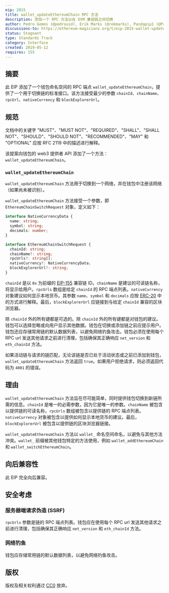 ```yaml
---
eip: 2015
title: wallet_updateEthereumChain RPC 方法
description: 添加一个 RPC 方法以在 EVM 兼容链之间切换
author: Pedro Gomes (@pedrouid), Erik Marks (@rekmarks), Pandapip1 (@Pandapip1)
discussions-to: https://ethereum-magicians.org/t/eip-2015-wallet-update-chain-json-rpc-method-wallet-updatechain/3274
status: Stagnant
type: Standards Track
category: Interface
created: 2019-05-12
requires: 155
---
```


## 摘要

此 EIP 添加了一个钱包命名空间的 RPC 端点 `wallet_updateEthereumChain`，提供了一个用于切换链的标准接口。该方法接受最少的参数 `chainId`、`chainName`、`rpcUrl`、`nativeCurrency` 和 `blockExplorerUrl`。

## 规范

文档中的关键字 "MUST"、"MUST NOT"、"REQUIRED"、"SHALL"、"SHALL NOT"、"SHOULD"、"SHOULD NOT"、"RECOMMENDED"、"MAY" 和 "OPTIONAL" 应按 RFC 2119 中的描述进行解释。

该提案向钱包的 web3 提供者 API 添加了一个方法：`wallet_updateEthereumChain`。

### `wallet_updateEthereumChain`

`wallet_updateEthereumChain` 方法用于切换到一个网络，并在钱包中注册该网络（如果尚未被识别）。

`wallet_updateEthereumChain` 方法接受一个参数，即 `EthereumChainSwitchRequest` 对象，定义如下：

```typescript
interface NativeCurrencyData {
  name: string;
  symbol: string;
  decimals: number;
}

interface EthereumChainSwitchRequest {
  chainId: string;
  chainName?: string;
  rpcUrls?: string[];
  nativeCurrency?: NativeCurrencyData;
  blockExplorerUrl?: string;
}
```

`chainId` 是以 `0x` 为前缀的 [EIP-155](./eip-155.md) 兼容链 ID。`chainName` 是建议的可读链名称，将显示给用户。`rpcUrls` 数组是给定 `chainId` 的 RPC 端点列表。`nativeCurrency` 对象建议如何显示本地货币。其参数 `name`、`symbol` 和 `decimals` 应按 [ERC-20](../ERCs/erc-20.md) 中的方式进行解释。最后，`blockExplorerUrl` 应链接到与给定 `chainId` 兼容的区块浏览器。

除 `chainId` 外的所有键都是可选的。除 `chainId` 外的所有键都是对钱包的建议。钱包可以选择忽略或向用户显示其他数据。钱包在切换或添加链之前应提示用户。钱包还应存储常用链的默认数据列表，以避免网络钓鱼攻击。钱包必须在使用每个 RPC url 发送其他请求之前进行清理，包括确保其正确响应 `net_version` 和 `eth_chainId` 方法。

如果活动链与请求的链匹配，无论该链是否已处于活动状态或之前已添加到钱包，`wallet_updateEthereumChain` 方法返回 `true`。如果用户拒绝请求，则必须返回代码为 `4001` 的错误。

## 理由

`wallet_updateEthereumChain` 方法旨在尽可能简单，同时提供钱包切换到新链所需的信息。`chainId` 是唯一的必需参数，因为它是唯一的参数。`chainName` 被包含以提供链的可读名称，`rpcUrls` 数组被包含以提供链的 RPC 端点列表。`nativeCurrency` 对象被包含以提供如何显示本地货币的建议。最后，`blockExplorerUrl` 被包含以提供链的区块浏览器链接。

`wallet_updateEthereumChain` 方法以 `wallet_` 命名空间命名，以避免与其他方法冲突。`wallet_` 前缀被其他钱包特定的方法使用，例如 `wallet_addEthereumChain` 和 `wallet_switchEthereumChain`。

## 向后兼容性

此 EIP 完全向后兼容。

## 安全考虑

### 服务器端请求伪造 (SSRF)

`rpcUrls` 参数是链的 RPC 端点列表。钱包应在使用每个 RPC url 发送其他请求之前进行清理，包括确保其正确响应 `net_version` 和 `eth_chainId` 方法。

### 网络钓鱼

钱包应存储常用链的默认数据列表，以避免网络钓鱼攻击。

## 版权

版权及相关权利通过 [CC0](../LICENSE.md) 放弃。